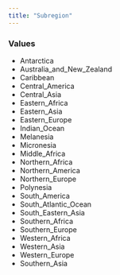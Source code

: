 ```yaml
---
title: "Subregion"
---
```


### Values

- Antarctica
- Australia_and_New_Zealand
- Caribbean
- Central_America
- Central_Asia
- Eastern_Africa
- Eastern_Asia
- Eastern_Europe
- Indian_Ocean
- Melanesia
- Micronesia
- Middle_Africa
- Northern_Africa
- Northern_America
- Northern_Europe
- Polynesia
- South_America
- South_Atlantic_Ocean
- South_Eastern_Asia
- Southern_Africa
- Southern_Europe
- Western_Africa
- Western_Asia
- Western_Europe
- Southern_Asia
